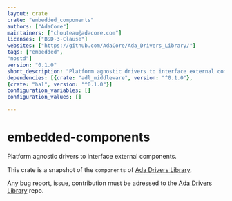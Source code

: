 ```yaml
---
layout: crate
crate: "embedded_components"
authors: ["AdaCore"]
maintainers: ["chouteau@adacore.com"]
licenses: ["BSD-3-Clause"]
websites: ["https://github.com/AdaCore/Ada_Drivers_Library/"]
tags: ["embedded",
"nostd"]
version: "0.1.0"
short_description: "Platform agnostic drivers to interface external components"
dependencies: [{crate: "adl_middleware", version: "^0.1.0"},
{crate: "hal", version: "^0.1.0"}]
configuration_variables: []
configuration_values: []

---
```

# embedded-components

Platform agnostic drivers to interface external components.

This crate is a snapshot of the `components` of [Ada Drivers
Library](https://github.com/AdaCore/Ada_Drivers_Library/tree/master/components).

Any bug report, issue, contribution must be adressed to the [Ada Drivers
Library](https://github.com/AdaCore/Ada_Drivers_Library/) repo.



